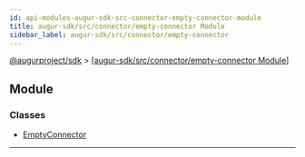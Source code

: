 ```yaml
---
id: api-modules-augur-sdk-src-connector-empty-connector-module
title: augur-sdk/src/connector/empty-connector Module
sidebar_label: augur-sdk/src/connector/empty-connector
---
```


[@augurproject/sdk](api-readme.md) > [[augur-sdk/src/connector/empty-connector Module]](api-modules-augur-sdk-src-connector-empty-connector-module.md)

## Module

### Classes

* [EmptyConnector](api-classes-augur-sdk-src-connector-empty-connector-emptyconnector.md)

---

